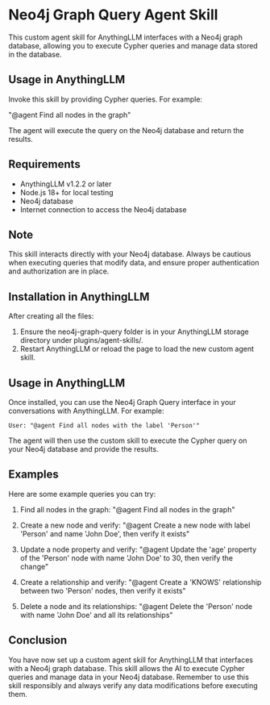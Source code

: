# Neo4j Graph Query Agent Skill

This custom agent skill for AnythingLLM interfaces with a Neo4j graph database, allowing you to execute Cypher queries and manage data stored in the database.

## Usage in AnythingLLM

Invoke this skill by providing Cypher queries. For example:

"@agent Find all nodes in the graph"

The agent will execute the query on the Neo4j database and return the results.

## Requirements

- AnythingLLM v1.2.2 or later
- Node.js 18+ for local testing
- Neo4j database
- Internet connection to access the Neo4j database

## Note

This skill interacts directly with your Neo4j database. Always be cautious when executing queries that modify data, and ensure proper authentication and authorization are in place.

## Installation in AnythingLLM

After creating all the files:

1. Ensure the neo4j-graph-query folder is in your AnythingLLM storage directory under plugins/agent-skills/.
2. Restart AnythingLLM or reload the page to load the new custom agent skill.

## Usage in AnythingLLM

Once installed, you can use the Neo4j Graph Query interface in your conversations with AnythingLLM. For example:

```
User: "@agent Find all nodes with the label 'Person'"
```

The agent will then use the custom skill to execute the Cypher query on your Neo4j database and provide the results.

## Examples

Here are some example queries you can try:

1. Find all nodes in the graph:
   "@agent Find all nodes in the graph"

2. Create a new node and verify:
   "@agent Create a new node with label 'Person' and name 'John Doe', then verify it exists"

3. Update a node property and verify:
   "@agent Update the 'age' property of the 'Person' node with name 'John Doe' to 30, then verify the change"

4. Create a relationship and verify:
   "@agent Create a 'KNOWS' relationship between two 'Person' nodes, then verify it exists"

5. Delete a node and its relationships:
   "@agent Delete the 'Person' node with name 'John Doe' and all its relationships"

## Conclusion

You have now set up a custom agent skill for AnythingLLM that interfaces with a Neo4j graph database. This skill allows the AI to execute Cypher queries and manage data in your Neo4j database. Remember to use this skill responsibly and always verify any data modifications before executing them.